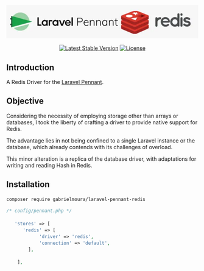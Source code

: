 <p align="center">
<img src="art/art.webp">
</p>

<p align="center">
<a href="https://packagist.org/packages/gabrielmoura/laravel-pennant-redis"><img src="https://img.shields.io/packagist/v/gabrielmoura/laravel-pennant-redis" alt="Latest Stable Version"></a>
<a href="https://packagist.org/packages/gabrielmoura/laravel-pennant-redis"><img src="https://img.shields.io/packagist/l/gabrielmoura/laravel-pennant-redis" alt="License"></a>
</p>

## Introduction

A Redis Driver for the [Laravel Pennant](https://github.com/laravel/pennant).

## Objective

Considering the necessity of employing storage other than arrays or databases, I took the liberty of crafting a driver to provide native support for Redis.

The advantage lies in not being confined to a single Laravel instance or the database, which already contends with its challenges of overload.

This minor alteration is a replica of the database driver, with adaptations for writing and reading Hash in Redis.

## Installation

```bash
composer require gabrielmoura/laravel-pennant-redis
```

```php
/* config/pennant.php */

   'stores' => [
      'redis' => [
            'driver' => 'redis',
            'connection' => 'default',
        ],

    ],
```
